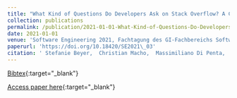 ```yaml
---
title: "What Kind of Questions Do Developers Ask on Stack Overflow? A Comparison of Automated Approaches to Classify Posts Into Question Categories"
collection: publications
permalink: /publication/2021-01-01-What-Kind-of-Questions-Do-Developers-Ask-on-Stack-Overflow-A-Comparison-of-Automated-Approaches-to-Classify-Posts-Into-Question-Categories
date: 2021-01-01
venue: 'Software Engineering 2021, Fachtagung des GI-Fachbereichs Softwaretechnik, 22.-26. Februar 2021, Braunschweig/Virtuell'
paperurl: 'https://doi.org/10.18420/SE2021\_03'
citation: ' Stefanie Beyer,  Christian Macho,  Massimiliano Di Penta,  Martin Pinzger, &quot;What Kind of Questions Do Developers Ask on Stack Overflow? A Comparison of Automated Approaches to Classify Posts Into Question Categories.&quot; Software Engineering 2021, Fachtagung des GI-Fachbereichs Softwaretechnik, 22.-26. Februar 2021, Braunschweig/Virtuell, 2021.'
---
```

[Bibtex](https://dblp.org/rec/conf/se/BeyerMP021.bib){:target="_blank"}

[Access paper here](https://doi.org/10.18420/SE2021\_03){:target="_blank"}
